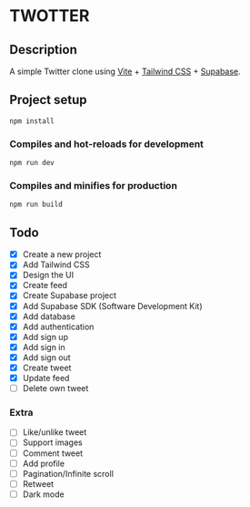 # TWOTTER

## Description
A simple Twitter clone using [Vite](https://vitejs.dev) + [Tailwind CSS](https://tailwindcss.com) + [Supabase](https://supabase.com).

## Project setup

```
npm install
```

### Compiles and hot-reloads for development

```
npm run dev
```

### Compiles and minifies for production

```
npm run build
```
## Todo
- [x] Create a new project
- [x] Add Tailwind CSS
- [x] Design the UI
- [x] Create feed
- [x] Create Supabase project
- [x] Add Supabase SDK (Software Development Kit)
- [x] Add database
- [x] Add authentication
- [x] Add sign up
- [x] Add sign in
- [x] Add sign out
- [x] Create tweet
- [x] Update feed
- [ ] Delete own tweet

### Extra
- [ ] Like/unlike tweet
- [ ] Support images
- [ ] Comment tweet
- [ ] Add profile
- [ ] Pagination/Infinite scroll
- [ ] Retweet
- [ ] Dark mode
